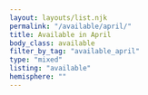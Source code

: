 ```yaml
---
layout: layouts/list.njk
permalink: "/available/april/"
title: Available in April
body_class: available
filter_by_tag: "available_april"
type: "mixed"
listing: "available"
hemisphere: ""
---
```

